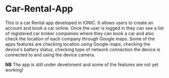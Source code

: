 # Car-Rental-App
This is a car Rental app developed in IONIC. It allows users to create an account and book a car online. Once the user is logged in they can see a list of registered
car broker companies where they can book a car and also check the location of each company through Google maps. Some of the apps features are checking location using 
Google maps, checking the device's battery status, checking type of network connection the device is connected to and using the device camera.

**NB**
The app is still under develoment and some of the features are not yet working!
